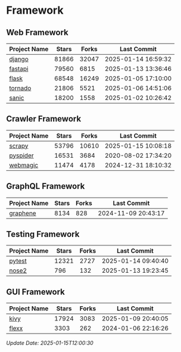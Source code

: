# Framework

## Web Framework
| Project Name | Stars | Forks | Last Commit |
| ------------ | ----- | ----- | ----------- |
| [django](https://github.com/django/django) | 81866 | 32047 | 2025-01-14 16:59:32 |
| [fastapi](https://github.com/fastapi/fastapi) | 79560 | 6815 | 2025-01-13 13:36:46 |
| [flask](https://github.com/pallets/flask) | 68548 | 16249 | 2025-01-05 17:10:00 |
| [tornado](https://github.com/tornadoweb/tornado) | 21806 | 5521 | 2025-01-06 14:51:06 |
| [sanic](https://github.com/sanic-org/sanic) | 18200 | 1558 | 2025-01-02 10:26:42 |

## Crawler Framework
| Project Name | Stars | Forks | Last Commit |
| ------------ | ----- | ----- | ----------- |
| [scrapy](https://github.com/scrapy/scrapy) | 53796 | 10610 | 2025-01-15 10:08:18 |
| [pyspider](https://github.com/binux/pyspider) | 16531 | 3684 | 2020-08-02 17:34:20 |
| [webmagic](https://github.com/code4craft/webmagic) | 11474 | 4178 | 2024-12-31 18:10:32 |

## GraphQL Framework
| Project Name | Stars | Forks | Last Commit |
| ------------ | ----- | ----- | ----------- |
| [graphene](https://github.com/graphql-python/graphene) | 8134 | 828 | 2024-11-09 20:43:17 |

## Testing Framework
| Project Name | Stars | Forks | Last Commit |
| ------------ | ----- | ----- | ----------- |
| [pytest](https://github.com/pytest-dev/pytest) | 12321 | 2727 | 2025-01-14 09:40:40 |
| [nose2](https://github.com/nose-devs/nose2) | 796 | 132 | 2025-01-13 19:23:45 |

## GUI Framework
| Project Name | Stars | Forks | Last Commit |
| ------------ | ----- | ----- | ----------- |
| [kivy](https://github.com/kivy/kivy) | 17924 | 3083 | 2025-01-09 20:40:05 |
| [flexx](https://github.com/flexxui/flexx) | 3303 | 262 | 2024-01-06 22:16:26 |

*Update Date: 2025-01-15T12:00:30*